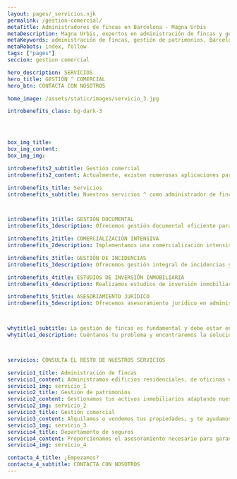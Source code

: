 ```yaml
---
layout: pages/_servicios.njk
permalink: /gestion-comercial/
metaTitle: Administradores de fincas en Barcelona - Magna Urbis
metaDescription: Magna Urbis, expertos en administración de fincas y gestión de patrimonios en Barcelona con más de 100 años de experiencia.
metaKeywords: administración de fincas, gestión de patrimonios, Barcelona, inmobiliaria, alquiler de viviendas
metaRobots: index, follow
tags: ["pages"]
seccion: gestion comercial

hero_description: SERVICIOS
hero_title: GESTIÓN ^ COMERCIAL
hero_btn: CONTACTA CON NOSOTROS

home_image: /assets/static/images/servicio_3.jpg

introbenefits_class: bg-dark-3




box_img_title: 
box_img_content:
box_img_img:

introbenefits2_subtitle: Gestión comercial
introbenefits2_content: Actualmente, existen numerosas aplicaciones para hacerlo por tu cuenta, así como agencias inmobiliarias dispuestas a vender tu propiedad a cualquier precio. Sin embargo, la gestión comercial es compleja y fundamental - un trabajo bien realizado desde el inicio asegura tranquilidad y confianza. 

introbenefits_title: Servicios
introbenefits_subtitle: Nuestros servicios ^ como administrador de fincas



introbenefits_1title: GESTIÓN DOCUMENTAL
introbenefits_1description: Ofrecemos gestión documental eficiente para la administración de fincas, organizando, archivando y digitalizando documentos. Aseguramos fácil acceso y cumplimiento legal.

introbenefits_2title: COMERCIALIZACIÓN INTENSIVA
introbenefits_2description: Implementamos una comercialización intensiva para tus propiedades, maximizando su visibilidad y alcance. Utilizamos estrategias efectivas para asegurar arrendamientos de forma rápida.

introbenefits_3title: GESTIÓN DE INCIDENCIAS
introbenefits_3description: Ofrecemos gestión integral de incidencias y obras- supervisión de reparaciones, control de calidad y coordinación de proyectos para asegurar resultados óptimos.

introbenefits_4title: ESTUDIOS DE INVERSIÓN INMOBILIARIA
introbenefits_4description: Realizamos estudios de inversión inmobiliaria, analizando oportunidades y riesgos. Proporcionamos informes detallados que te ayudan a tomar decisiones informadas y rentables.

introbenefits_5title: ASESORIAMIENTO JURÍDICO
introbenefits_5description: Ofrecemos asesoramiento jurídico en administración de fincas, garantizando el cumplimiento legal, resolución de conflictos y protección de tus derechos e intereses.



whytitle1_subtitle: La gestión de fincas es fundamental y debe estar en manos de una empresa capacitada y confiable; por eso, ajustamos nuestros servicios a las necesidades específicas de tu Comunidad de Propietarios.
whytitle1_description: Cuéntanos tu problema y encontraremos la solución. 



servicios: CONSULTA EL RESTO DE NUESTROS SERVICIOS

servicio1_title: Administración de fincas
servicio1_content: Administramos edificios residenciales, de oficinas e industriales en Barcelona.
servicio1_img: servicio_1
servicio2_title: Gestión de patrimonios
servicio2_content: Gestionamos tus activos inmobiliarios adaptando nuestros servicios a tus necesidades.
servicio2_img: servicio_2
servicio3_title: Gestión comercial
servicio3_content: Alquilamos o vendemos tus propiedades, y te ayudamos a encontrar las que mejor se ajusten a tu perfil patrimonial.
servicio3_img: servicio_3
servicio4_title: Departamento de seguros
servicio4_content: Proporcionamos el asesoramiento necesario para garantizar la excelencia en el servicio.
servicio4_img: servicio_4

contacta_4_title: ¿Empezamos?
contacta_4_subtitle: CONTACTA CON NOSOTROS
---
```

